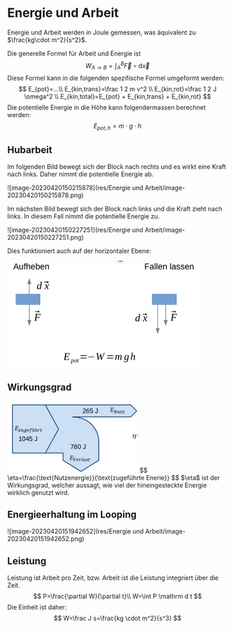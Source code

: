 # Energie und Arbeit

Energie und Arbeit werden in Joule gemessen, was äquivalent zu $\frac{kg\cdot m^2}{s^2}$.

Die generelle Formel für Arbeit und Energie ist 
$$
W_{A\to B}=\int_A^B \vec F \circ \mathrm d \vec x
$$
Diese Formel kann in die folgenden spezifische Formel umgeformt werden:
$$
E_{pot}=...\\
E_{kin,trans}=\frac 1 2 m v^2 \\
E_{kin,rot}=\frac 1 2 J \omega^2 \\
E_{kin,total}=E_{pot} + E_{kin,trans} + E_{kin,rot}
$$
Die potentielle Energie in die Höhe kann folgendermassen berechnet werden:
$$
E_{pot,h}=m\cdot g \cdot h
$$

## Hubarbeit

Im folgenden Bild bewegt sich der Block nach rechts und es wirkt eine Kraft nach links. Daher nimmt die potentielle Energie ab.

![image-20230420150215878](res/Energie und Arbeit/image-20230420150215878.png)

Im nächsten Bild bewegt sich der Block nach links und die Kraft zieht nach links. In diesem Fall nimmt die potentielle Energie zu.

![image-20230420150227251](res/Energie und Arbeit/image-20230420150227251.png)

Dies funktioniert auch auf der horizontaler Ebene:

<img src="res/Energie und Arbeit/image-20230420150058717.png" alt="image-20230420150058717" style="zoom:67%;" />

## Wirkungsgrad

<img src="res/Energie und Arbeit/image-20230420143325662.png" alt="image-20230420143325662" style="zoom:50%;" />
$$
\eta=\frac{\text{Nutzenergie}}{\text{zugeführte Enerie}}
$$
$\eta$ ist der Wirkungsgrad, welcher aussagt, wie viel der hineingesteckte Energie wirklich genutzt wird.

## Energieerhaltung im Looping

![image-20230420151942652](res/Energie und Arbeit/image-20230420151942652.png)

## Leistung

Leistung ist Arbeit pro Zeit, bzw. Arbeit ist die Leistung integriert über die Zeit.
$$
P=\frac{\partial W}{\partial t}\\
W=\int P \mathrm d t
$$
Die Einheit ist daher: 
$$
W=\frac J s=\frac{kg \cdot m^2}{s^3}
$$
